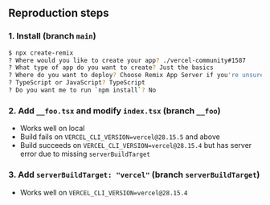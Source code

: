 ## Reproduction steps

### 1. Install (branch `main`)

```sh
$ npx create-remix
? Where would you like to create your app? ./vercel-community#1587
? What type of app do you want to create? Just the basics
? Where do you want to deploy? Choose Remix App Server if you're unsure; it's easy to change deployment targets. Vercel
? TypeScript or JavaScript? TypeScript
? Do you want me to run `npm install`? No
```

### 2. Add `__foo.tsx` and modify `index.tsx` (branch `__foo`)

- Works well on local
- Build fails on `VERCEL_CLI_VERSION=vercel@28.15.5` and above
- Build succeeds on `VERCEL_CLI_VERSION=vercel@28.15.4` but has server error due to missing `serverBuildTarget`

### 3. Add `serverBuildTarget: "vercel"` (branch `serverBuildTarget`)

- Works well on `VERCEL_CLI_VERSION=vercel@28.15.4`
